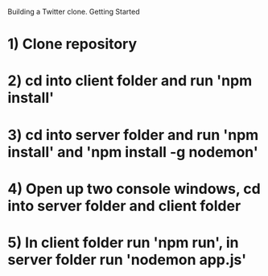 Building a Twitter clone.
Getting Started

# 1) Clone repository

# 2) cd into client folder and run 'npm install'

# 3) cd into server folder and run 'npm install' and 'npm install -g nodemon'

# 4) Open up two console windows, cd into server folder and client folder

# 5) In client folder run 'npm run', in server folder run 'nodemon app.js'
